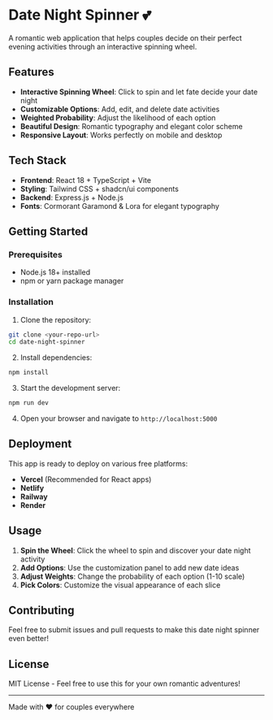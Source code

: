 # Date Night Spinner 💕

A romantic web application that helps couples decide on their perfect evening activities through an interactive spinning wheel.

## Features

- **Interactive Spinning Wheel**: Click to spin and let fate decide your date night
- **Customizable Options**: Add, edit, and delete date activities
- **Weighted Probability**: Adjust the likelihood of each option
- **Beautiful Design**: Romantic typography and elegant color scheme
- **Responsive Layout**: Works perfectly on mobile and desktop

## Tech Stack

- **Frontend**: React 18 + TypeScript + Vite
- **Styling**: Tailwind CSS + shadcn/ui components
- **Backend**: Express.js + Node.js
- **Fonts**: Cormorant Garamond & Lora for elegant typography

## Getting Started

### Prerequisites
- Node.js 18+ installed
- npm or yarn package manager

### Installation

1. Clone the repository:
```bash
git clone <your-repo-url>
cd date-night-spinner
```

2. Install dependencies:
```bash
npm install
```

3. Start the development server:
```bash
npm run dev
```

4. Open your browser and navigate to `http://localhost:5000`

## Deployment

This app is ready to deploy on various free platforms:

- **Vercel** (Recommended for React apps)
- **Netlify** 
- **Railway**
- **Render**

## Usage

1. **Spin the Wheel**: Click the wheel to spin and discover your date night activity
2. **Add Options**: Use the customization panel to add new date ideas
3. **Adjust Weights**: Change the probability of each option (1-10 scale)
4. **Pick Colors**: Customize the visual appearance of each slice

## Contributing

Feel free to submit issues and pull requests to make this date night spinner even better!

## License

MIT License - Feel free to use this for your own romantic adventures!

---

Made with ❤️ for couples everywhere